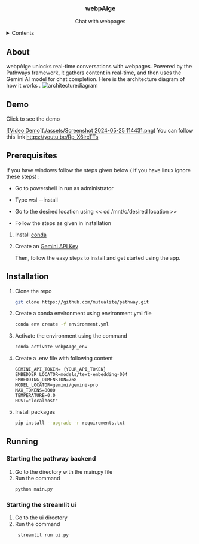 <div align="center">
<h3>webpAIge</h3>
<p align="center"> Chat with webpages </p>
</div>

<details>
  <summary>Contents</summary>
	<ol>
	<li>
 	<a href="#about">About</a>
  	</li>
	<li>
	<a href="#demo">Demo</a>
	</li>
        <li>
        <a href="#prerequisites">Prerequisites</a>
        </li>
        <li>
        <a href="#installation">Installation</a>
        </li>
        <li>
        <a href="#running">Running</a>
		<ul>
		<li>
			<a href="#starting-the-pathway-backend">Starting pathway backend</a>
		</li>
                <li>
                        <a href="#starting-the-streamlit-ui">Starting Streamlit UI</a>
                </li>		
		<ul>
        </li>
  </ol>
</details>


## About

webpAIge unlocks real-time conversations with webpages. Powered by the Pathways framework, it gathers content in real-time, and then uses the Gemini AI model for chat completion.
Here is the architecture diagram of how it works .
![architecturediagram](https://github.com/mutualite/pathwayllm./assets/153825033/d62008a6-4620-40f8-8cd0-8c6cdd9bba68)

## Demo

Click to see the demo

[![Video Demo](./assets/Screenshot 2024-05-25 114431.png)](https://youtu.be/Rp_X6lrcTTs)
 You can follow this link  https://youtu.be/Rp_X6lrcTTs
## Prerequisites
If you have windows follow the steps given below ( if you have linux ignore these steps) :

- Go to powershell in run as administrator
 	
- Type wsl --install

- Go to the  desired location using << cd /mnt/c/desired location >>

- Follow the steps as given in installation
  	
1. Install [conda](https://docs.conda.io/projects/conda/en/stable/)
2. Create an [Gemini API Key](https://ai.google.dev/) 

    Then, follow the easy steps to install and get started using the app.

## Installation

1. Clone the repo
    ```sh
    git clone https://github.com/mutualite/pathway.git
    ```

2. Create a conda environment using environment.yml file 
    ```sh
    conda env create -f environment.yml
    ```

3. Activate the environment using the command
    ```sh
    conda activate webpAIge_env
    ```

3. Create a .env file with following content
    ```env
    GEMINI_API_TOKEN= {YOUR_API_TOKEN}
    EMBEDDER_LOCATOR=models/text-embedding-004
    EMBEDDING_DIMENSION=768
    MODEL_LOCATOR=gemini/gemini-pro
    MAX_TOKENS=8000
    TEMPERATURE=0.0
    HOST="localhost"

4. Install packages
    ```sh
    pip install --upgrade -r requirements.txt
    ```
## Running

### Starting the pathway backend
1. Go to the directory with the main.py file
2. Run the command
    ```sh
    python main.py
    ```
### Starting the streamlit ui
1. Go to the ui directory
2. Run the command
    ```sh
     streamlit run ui.py
    ```


